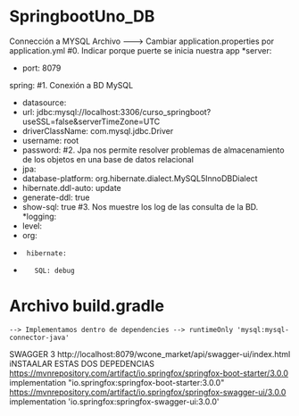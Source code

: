 # SpringbootUno_DB

Connección a MYSQL
Archivo ---> Cambiar application.properties por application.yml
#0. Indicar porque puerte se inicia nuestra app
*server:
*  port: 8079

spring:
#1. Conexión a BD MySQL
*  datasource:
 *   url: jdbc:mysql://localhost:3306/curso_springboot?useSSL=false&serverTimeZone=UTC
 *   driverClassName: com.mysql.jdbc.Driver
 *   username: root
 *   password:
#2. Jpa nos permite resolver problemas de almacenamiento de los objetos en una base de datos relacional
*  jpa:
*    database-platform: org.hibernate.dialect.MySQL5InnoDBDialect
*    hibernate.ddl-auto: update
*    generate-ddl: true
*    show-sql: true
#3. Nos muestre los log de las consulta de la BD.
*logging:
*  level:
*    org:
*      hibernate:
*        SQL: debug

# Archivo build.gradle
	--> Implementamos dentro de dependencies --> runtimeOnly 'mysql:mysql-connector-java'

SWAGGER 3
http://localhost:8079/wcone_market/api/swagger-ui/index.html
iNSTAALAR ESTAS DOS DEPEDENCIAS
https://mvnrepository.com/artifact/io.springfox/springfox-boot-starter/3.0.0
implementation "io.springfox:springfox-boot-starter:3.0.0"
https://mvnrepository.com/artifact/io.springfox/springfox-swagger-ui/3.0.0
implementation 'io.springfox:springfox-swagger-ui:3.0.0'
